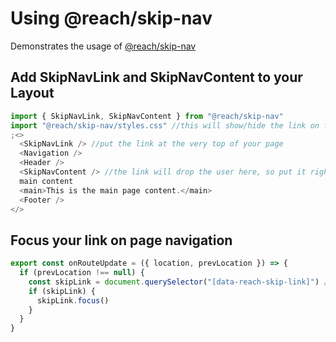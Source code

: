 # Using @reach/skip-nav

Demonstrates the usage of [@reach/skip-nav](https://reacttraining.com/reach-ui/skip-nav/)

## Add SkipNavLink and SkipNavContent to your Layout

```javascript:layout.js
import { SkipNavLink, SkipNavContent } from "@reach/skip-nav"
import "@reach/skip-nav/styles.css" //this will show/hide the link on focus
;<>
  <SkipNavLink /> //put the link at the very top of your page
  <Navigation />
  <Header />
  <SkipNavContent /> //the link will drop the user here, so put it right before your
  main content
  <main>This is the main page content.</main>
  <Footer />
</>
```

## Focus your link on page navigation

```javascript:gatsby-browser.js
export const onRouteUpdate = ({ location, prevLocation }) => {
  if (prevLocation !== null) {
    const skipLink = document.querySelector("[data-reach-skip-link]") //this is the query selector that comes with the <SkipNavLink> component
    if (skipLink) {
      skipLink.focus()
    }
  }
}
```
